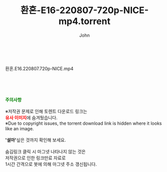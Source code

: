 ﻿---
layout: post
title:  "환혼-E16-220807-720p-NICE-mp4.torrent"
author: John
categories: [ 드라마 ]
tags: [  ]
image:  
description: "환혼-E16-220807-720p-NICE-mp4 torrent 정보 공유"
toc: true
toc_sticky: true
---

<br>
<div class="view-img">
<a class="view_image" href="https://torrentmobile60.com/bbs/view_image.php?fn=%2Fdata%2Ffile%2Fdrama%2F3735182707_Mj7POXtf_96c2ff0aded0f35caba927574717ea013eb08c7d.jpg" target="_blank"><img alt="" class="img-tag" content="https://torrentmobile60.com/data/file/drama/3735182707_Mj7POXtf_96c2ff0aded0f35caba927574717ea013eb08c7d.jpg" itemprop="image" src="https://torrentmobile60.com/data/file/drama/3735182707_Mj7POXtf_96c2ff0aded0f35caba927574717ea013eb08c7d.jpg"/></a></div><div class="view-content" itemprop="description">
<p>환혼.E16.220807.720p-NICE.mp4<br/></p> </div>
    
<br><br><br>
<p data-ke-size="size16"><b><span style="color: green;">주의사항</span></b><br /><br />※저작권 문제로 인해 토렌트 다운로드 링크는<br /><b><span style="color: red;">유사 이미지</span></b>에 숨겨뒀습니다.<br />※Due to copyright issues, the torrent download link is hidden where it looks like an image.<br /><br /><b>'설마'</b>싶은 것까지 확인해 보세요.<br /><br />숨김링크 클릭 시 마그넷 나타나지 않는 것은<br />저작권으로 인한 링크만료 자료로<br />1시간 간격으로 봇에 의해 마그넷 주소 갱신됩니다.</p>

